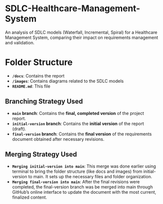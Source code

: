 # SDLC-Healthcare-Management-System
An analysis of SDLC models (Waterfall, Incremental, Spiral) for a Healthcare Management System, comparing their impact on requirements management and validation.
# Folder Structure
- **`/docs`**: Contains the report
- **`/images`**: Contains diagrams related to the SDLC models
- **`README.md`**: This file
## Branching Strategy Used
- **`main` branch**: Contains the **final, completed version** of the project report. 
- **`initial-version` branch**: Contains the **initial version** of the report (draft). 
- **`final-version` branch**: Contains the **final version** of the requirements document obtained after necessary revisions.
## Merging Strategy Used
- **`Merging initial-version into main`**: This merge was done earlier using terminal to bring the folder structure (like docs and images) from initial-version to main. It sets up the necessary files and folder organization.
- **`Merging final-version into main`**: After the final revisions were completed, the final-version branch was be merged into main through GitHub’s online interface to update the document with the most current, finalized content.
